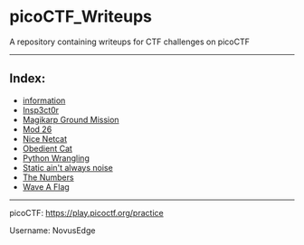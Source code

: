 # picoCTF_Writeups
A repository containing writeups for CTF challenges on picoCTF


---

## Index:

- [information](writeups/information)
- [Insp3ct0r](writeups/insp3ct0r)
- [Magikarp Ground Mission](writeups/magikarp_ground_mission)
- [Mod 26](writeups/mod_26)
- [Nice Netcat](writeups/nice_netcat)
- [Obedient Cat](writeups/obedient_cat)
- [Python Wrangling](writeups/python_wrangling)
- [Static ain't always noise](writeups/static_aint_always_noise)
- [The Numbers](writeups/the_numbers)
- [Wave A Flag](writeups/wave_a_flag)

---

picoCTF: https://play.picoctf.org/practice

Username: NovusEdge
